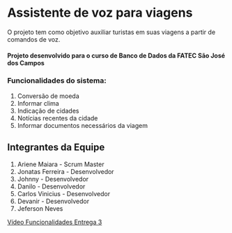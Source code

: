 # Assistente de voz para viagens

O projeto tem como objetivo auxiliar turistas em suas viagens a partir de comandos de voz.

#### Projeto desenvolvido para o curso de Banco de Dados da FATEC São José dos Campos

### Funcionalidades do sistema:

 1. Conversão de moeda
 2. Informar clima
 3. Indicação de cidades
 4. Notícias recentes da cidade
 5. Informar documentos necessários da viagem
   
## Integrantes da Equipe
 1. Ariene Maiara - Scrum Master
 2. Jonatas Ferreira - Desenvolvedor
 3. Johnny - Desenvolvedor
 4. Danilo - Desenvolvedor
 5. Carlos Vinicius - Desenvolvedor
 6. Devanir - Desenvolvedor
 7. Jeferson Neves

[Vídeo Funcionalidades Entrega 3](https://www.loom.com/share/e278bb8315e64a10ac1ad66cdca3954c)

